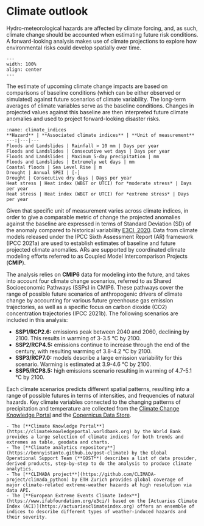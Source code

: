 # Climate outlook

Hydro-meteorological hazards are affected by climate forcing, and, as such, climate change should be accounted when estimating future risk conditions. A forward-looking analysis makes use of climate projections to explore how environmental risks could develop spatially over time.

```{figure} images/hzd_spectrum.png
---
width: 100%
align: center
---
```

The estimate of upcoming climate change impacts are based on comparisons of baseline conditions (which can be either observed or simulated) against future scenarios of climate variability. The long-term averages of climate variables serve as the baseline conditions. Changes in projected values against this baseline are then interpreted future climate anomalies and used to project forward-looking disaster risks.

```{table} Climate variables underlying hazard projections
:name: climate_indices
**Hazard** | **Associated climate indices** | **Unit of measurement**
---:|---|---
Floods and Landslides | Rainfall > 10 mm | Days per year
Floods and Landslides | Consecutive wet days | Days per year
Floods and Landslides | Maximum 5-day precipitation | mm
Floods and Landslides | Extremely wet days | mm
Coastal floods | Sea Level Rise	| m
Drought	| Annual SPEI | [-]
Drought	| Consecutive dry days | Days per year
Heat stress | Heat index (WBGT or UTCI) for *moderate stress* | Days per year
Heat stress | Heat index (WBGT or UTCI) for *extreme stress* | Days per year
```

Given that specific unit of measurement varies across climate indices, in order to give a comparable metric of change the projected anomalies against the baseline are expressed in terms of Standard Deviation (SD) of the anomaly compared to historical variability [E3CI, 2020](https://www.ifabfoundation.org/e3ci/).
Data from climate models released under the IPCC Sixth Assessment Report (AR) framework (IPCC 2021a) are used to establish estimates of baseline and future projected climate anomalies. ARs are supported by coordinated climate modeling efforts referred to as Coupled Model Intercomparison Projects (**CMIP**).

The analysis relies on **CMIP6** data for modeling into the future, and takes into account four climate change scenarios, referred to as Shared Socioeconomic Pathways (SSPs) in CMIP6. These pathways cover the range of possible future scenarios of anthropogenic drivers of climate change by accounting for various future greenhouse gas emission trajectories, as well as a specific focus on carbon dioxide (CO2) concentration trajectories (IPCC 2021b). The following scenarios are included in this analysis:

- **SSP1/RCP2.6:** emissions peak between 2040 and 2060, declining by 2100. This results in warming of 3-3.5 °C by 2100.
- **SSP2/RCP4.5:** emissions continue to increase through the end of the century, with resulting warming of 3.8-4.2 °C by 2100.
- **SSP3/RCP7.0:** models describe a large emission variability for this scenario. Warming is estimated at 3.9-4.6 °C by 2100.
- **SSP5/RCP8.5:** high emissions scenario resulting in warming of 4.7-5.1 °C by 2100.

Each climate scenarios predicts different spatial patterns, resulting into a range of possible futures in terms of intensities, and frequencies of natural hazards. Key climate variables connected to the changing patterns of precipitation and temperature are collected from the [Climate Change Knowledge Portal](https://climateknowledgeportal.worldbank.org/) and the [Copernicus Data Store](https://cds.climate.copernicus.eu/cdsapp#!/dataset/sis-extreme-indices-cmip6).

```{seealso}
- The [**Climate Knowledge Portal**](https://climateknowledgeportal.worldbank.org) by the World Bank provides a large selection of climate indices for both trends and extremes as table, geodata and charts.
- The [**Climate analytics repository**](https://bennyistanto.github.io/gost-climate) by the Global Operational Support Team (**GOST**) describes a list of data provider, derived products, step-by-step to do the analysis to produce climate analytics.
- The [**CLIMADA project**](https://github.com/CLIMADA-project/climada_python) by ETH Zurich provides global coverage of major climate-related extreme-weather hazards at high resolution via data API.
- The [**European Extreme Events Climate Index**](https://www.ifabfoundation.org/e3ci/) based on the [Actuaries Climate Index (ACI)](https://actuariesclimateindex.org) offers an ensemble of indices to describe different types of weather-induced hazards and their severity.
```

